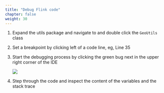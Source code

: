 ```yaml
---
title: "Debug Flink code"
chapter: false
weight: 30
---
```


1. Expand the utils package and navigate to and double click the `GeoUtils` class

1. Set a breakpoint by clicking left of a code line, eg, Line 35

1. Start the debugging process by clicking the green bug next in the upper right corner of the IDE

	![](/images/intellij-6-debug.png)

1. Step through the code and inspect the content of the variables and the stack trace
